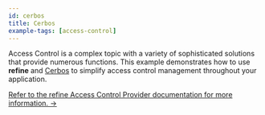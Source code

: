 ```yaml
---
id: cerbos
title: Cerbos
example-tags: [access-control]
---
```


Access Control is a complex topic with a variety of sophisticated solutions that provide numerous functions. This example demonstrates how to use **refine** and [Cerbos](https://cerbos.dev/) to simplify access control management throughout your application.

[Refer to the refine Access Control Provider documentation for more information. →](/docs/api-reference/core/providers/access-control-provider/)

<CodeSandboxExample path="access-control-cerbos" />
